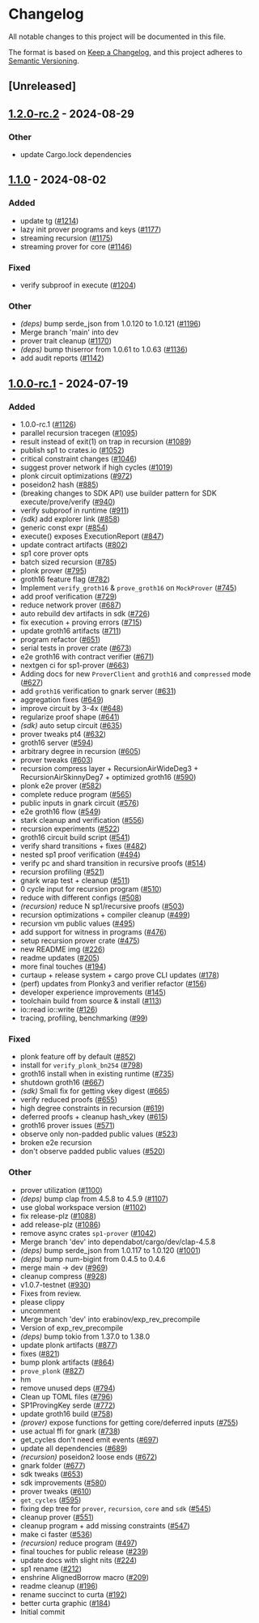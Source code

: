 # Changelog

All notable changes to this project will be documented in this file.

The format is based on [Keep a Changelog](https://keepachangelog.com/en/1.0.0/),
and this project adheres to [Semantic Versioning](https://semver.org/spec/v2.0.0.html).

## [Unreleased]

## [1.2.0-rc.2](https://github.com/succinctlabs/sp1/compare/sp1-prover-v1.2.0-rc1...sp1-prover-v1.2.0-rc.2) - 2024-08-29

### Other
- update Cargo.lock dependencies

## [1.1.0](https://github.com/succinctlabs/sp1/compare/sp1-prover-v1.0.1...sp1-prover-v1.1.0) - 2024-08-02

### Added
- update tg ([#1214](https://github.com/succinctlabs/sp1/pull/1214))
- lazy init prover programs and keys ([#1177](https://github.com/succinctlabs/sp1/pull/1177))
- streaming recursion ([#1175](https://github.com/succinctlabs/sp1/pull/1175))
- streaming prover for core ([#1146](https://github.com/succinctlabs/sp1/pull/1146))

### Fixed
- verify subproof in execute ([#1204](https://github.com/succinctlabs/sp1/pull/1204))

### Other
- *(deps)* bump serde_json from 1.0.120 to 1.0.121 ([#1196](https://github.com/succinctlabs/sp1/pull/1196))
- Merge branch 'main' into dev
- prover trait cleanup ([#1170](https://github.com/succinctlabs/sp1/pull/1170))
- *(deps)* bump thiserror from 1.0.61 to 1.0.63 ([#1136](https://github.com/succinctlabs/sp1/pull/1136))
- add audit reports ([#1142](https://github.com/succinctlabs/sp1/pull/1142))

## [1.0.0-rc.1](https://github.com/succinctlabs/sp1/compare/sp1-prover-v1.0.0-rc.1...sp1-prover-v1.0.0-rc.1) - 2024-07-19

### Added

- 1.0.0-rc.1 ([#1126](https://github.com/succinctlabs/sp1/pull/1126))
- parallel recursion tracegen ([#1095](https://github.com/succinctlabs/sp1/pull/1095))
- result instead of exit(1) on trap in recursion ([#1089](https://github.com/succinctlabs/sp1/pull/1089))
- publish sp1 to crates.io ([#1052](https://github.com/succinctlabs/sp1/pull/1052))
- critical constraint changes ([#1046](https://github.com/succinctlabs/sp1/pull/1046))
- suggest prover network if high cycles ([#1019](https://github.com/succinctlabs/sp1/pull/1019))
- plonk circuit optimizations ([#972](https://github.com/succinctlabs/sp1/pull/972))
- poseidon2 hash ([#885](https://github.com/succinctlabs/sp1/pull/885))
- (breaking changes to SDK API) use builder pattern for SDK execute/prove/verify ([#940](https://github.com/succinctlabs/sp1/pull/940))
- verify subproof in runtime ([#911](https://github.com/succinctlabs/sp1/pull/911))
- _(sdk)_ add explorer link ([#858](https://github.com/succinctlabs/sp1/pull/858))
- generic const expr ([#854](https://github.com/succinctlabs/sp1/pull/854))
- execute() exposes ExecutionReport ([#847](https://github.com/succinctlabs/sp1/pull/847))
- update contract artifacts ([#802](https://github.com/succinctlabs/sp1/pull/802))
- sp1 core prover opts
- batch sized recursion ([#785](https://github.com/succinctlabs/sp1/pull/785))
- plonk prover ([#795](https://github.com/succinctlabs/sp1/pull/795))
- groth16 feature flag ([#782](https://github.com/succinctlabs/sp1/pull/782))
- Implement `verify_groth16` & `prove_groth16` on `MockProver` ([#745](https://github.com/succinctlabs/sp1/pull/745))
- add proof verification ([#729](https://github.com/succinctlabs/sp1/pull/729))
- reduce network prover ([#687](https://github.com/succinctlabs/sp1/pull/687))
- auto rebuild dev artifacts in sdk ([#726](https://github.com/succinctlabs/sp1/pull/726))
- fix execution + proving errors ([#715](https://github.com/succinctlabs/sp1/pull/715))
- update groth16 artifacts ([#711](https://github.com/succinctlabs/sp1/pull/711))
- program refactor ([#651](https://github.com/succinctlabs/sp1/pull/651))
- serial tests in prover crate ([#673](https://github.com/succinctlabs/sp1/pull/673))
- e2e groth16 with contract verifier ([#671](https://github.com/succinctlabs/sp1/pull/671))
- nextgen ci for sp1-prover ([#663](https://github.com/succinctlabs/sp1/pull/663))
- Adding docs for new `ProverClient` and `groth16` and `compressed` mode ([#627](https://github.com/succinctlabs/sp1/pull/627))
- add `groth16` verification to gnark server ([#631](https://github.com/succinctlabs/sp1/pull/631))
- aggregation fixes ([#649](https://github.com/succinctlabs/sp1/pull/649))
- improve circuit by 3-4x ([#648](https://github.com/succinctlabs/sp1/pull/648))
- regularize proof shape ([#641](https://github.com/succinctlabs/sp1/pull/641))
- _(sdk)_ auto setup circuit ([#635](https://github.com/succinctlabs/sp1/pull/635))
- prover tweaks pt4 ([#632](https://github.com/succinctlabs/sp1/pull/632))
- groth16 server ([#594](https://github.com/succinctlabs/sp1/pull/594))
- arbitrary degree in recursion ([#605](https://github.com/succinctlabs/sp1/pull/605))
- prover tweaks ([#603](https://github.com/succinctlabs/sp1/pull/603))
- recursion compress layer + RecursionAirWideDeg3 + RecursionAirSkinnyDeg7 + optimized groth16 ([#590](https://github.com/succinctlabs/sp1/pull/590))
- plonk e2e prover ([#582](https://github.com/succinctlabs/sp1/pull/582))
- complete reduce program ([#565](https://github.com/succinctlabs/sp1/pull/565))
- public inputs in gnark circuit ([#576](https://github.com/succinctlabs/sp1/pull/576))
- e2e groth16 flow ([#549](https://github.com/succinctlabs/sp1/pull/549))
- stark cleanup and verification ([#556](https://github.com/succinctlabs/sp1/pull/556))
- recursion experiments ([#522](https://github.com/succinctlabs/sp1/pull/522))
- groth16 circuit build script ([#541](https://github.com/succinctlabs/sp1/pull/541))
- verify shard transitions + fixes ([#482](https://github.com/succinctlabs/sp1/pull/482))
- nested sp1 proof verification ([#494](https://github.com/succinctlabs/sp1/pull/494))
- verify pc and shard transition in recursive proofs ([#514](https://github.com/succinctlabs/sp1/pull/514))
- recursion profiling ([#521](https://github.com/succinctlabs/sp1/pull/521))
- gnark wrap test + cleanup ([#511](https://github.com/succinctlabs/sp1/pull/511))
- 0 cycle input for recursion program ([#510](https://github.com/succinctlabs/sp1/pull/510))
- reduce with different configs ([#508](https://github.com/succinctlabs/sp1/pull/508))
- _(recursion)_ reduce N sp1/recursive proofs ([#503](https://github.com/succinctlabs/sp1/pull/503))
- recursion optimizations + compiler cleanup ([#499](https://github.com/succinctlabs/sp1/pull/499))
- recursion vm public values ([#495](https://github.com/succinctlabs/sp1/pull/495))
- add support for witness in programs ([#476](https://github.com/succinctlabs/sp1/pull/476))
- setup recursion prover crate ([#475](https://github.com/succinctlabs/sp1/pull/475))
- new README img ([#226](https://github.com/succinctlabs/sp1/pull/226))
- readme updates ([#205](https://github.com/succinctlabs/sp1/pull/205))
- more final touches ([#194](https://github.com/succinctlabs/sp1/pull/194))
- curtaup + release system + cargo prove CLI updates ([#178](https://github.com/succinctlabs/sp1/pull/178))
- (perf) updates from Plonky3 and verifier refactor ([#156](https://github.com/succinctlabs/sp1/pull/156))
- developer experience improvements ([#145](https://github.com/succinctlabs/sp1/pull/145))
- toolchain build from source & install ([#113](https://github.com/succinctlabs/sp1/pull/113))
- io::read io::write ([#126](https://github.com/succinctlabs/sp1/pull/126))
- tracing, profiling, benchmarking ([#99](https://github.com/succinctlabs/sp1/pull/99))

### Fixed

- plonk feature off by default ([#852](https://github.com/succinctlabs/sp1/pull/852))
- install for `verify_plonk_bn254` ([#798](https://github.com/succinctlabs/sp1/pull/798))
- groth16 install when in existing runtime ([#735](https://github.com/succinctlabs/sp1/pull/735))
- shutdown groth16 ([#667](https://github.com/succinctlabs/sp1/pull/667))
- _(sdk)_ Small fix for getting vkey digest ([#665](https://github.com/succinctlabs/sp1/pull/665))
- verify reduced proofs ([#655](https://github.com/succinctlabs/sp1/pull/655))
- high degree constraints in recursion ([#619](https://github.com/succinctlabs/sp1/pull/619))
- deferred proofs + cleanup hash_vkey ([#615](https://github.com/succinctlabs/sp1/pull/615))
- groth16 prover issues ([#571](https://github.com/succinctlabs/sp1/pull/571))
- observe only non-padded public values ([#523](https://github.com/succinctlabs/sp1/pull/523))
- broken e2e recursion
- don't observe padded public values ([#520](https://github.com/succinctlabs/sp1/pull/520))

### Other

- prover utilization ([#1100](https://github.com/succinctlabs/sp1/pull/1100))
- _(deps)_ bump clap from 4.5.8 to 4.5.9 ([#1107](https://github.com/succinctlabs/sp1/pull/1107))
- use global workspace version ([#1102](https://github.com/succinctlabs/sp1/pull/1102))
- fix release-plz ([#1088](https://github.com/succinctlabs/sp1/pull/1088))
- add release-plz ([#1086](https://github.com/succinctlabs/sp1/pull/1086))
- remove async crates `sp1-prover` ([#1042](https://github.com/succinctlabs/sp1/pull/1042))
- Merge branch 'dev' into dependabot/cargo/dev/clap-4.5.8
- _(deps)_ bump serde_json from 1.0.117 to 1.0.120 ([#1001](https://github.com/succinctlabs/sp1/pull/1001))
- _(deps)_ bump num-bigint from 0.4.5 to 0.4.6
- merge main -> dev ([#969](https://github.com/succinctlabs/sp1/pull/969))
- cleanup compress ([#928](https://github.com/succinctlabs/sp1/pull/928))
- v1.0.7-testnet ([#930](https://github.com/succinctlabs/sp1/pull/930))
- Fixes from review.
- please clippy
- uncomment
- Merge branch 'dev' into erabinov/exp_rev_precompile
- Version of exp_rev_precompile
- _(deps)_ bump tokio from 1.37.0 to 1.38.0
- update plonk artifacts ([#877](https://github.com/succinctlabs/sp1/pull/877))
- fixes ([#821](https://github.com/succinctlabs/sp1/pull/821))
- bump plonk artifacts ([#864](https://github.com/succinctlabs/sp1/pull/864))
- `prove_plonk` ([#827](https://github.com/succinctlabs/sp1/pull/827))
- hm
- remove unused deps ([#794](https://github.com/succinctlabs/sp1/pull/794))
- Clean up TOML files ([#796](https://github.com/succinctlabs/sp1/pull/796))
- SP1ProvingKey serde ([#772](https://github.com/succinctlabs/sp1/pull/772))
- update groth16 build ([#758](https://github.com/succinctlabs/sp1/pull/758))
- _(prover)_ expose functions for getting core/deferred inputs ([#755](https://github.com/succinctlabs/sp1/pull/755))
- use actual ffi for gnark ([#738](https://github.com/succinctlabs/sp1/pull/738))
- get_cycles don't need emit events ([#697](https://github.com/succinctlabs/sp1/pull/697))
- update all dependencies ([#689](https://github.com/succinctlabs/sp1/pull/689))
- _(recursion)_ poseidon2 loose ends ([#672](https://github.com/succinctlabs/sp1/pull/672))
- gnark folder ([#677](https://github.com/succinctlabs/sp1/pull/677))
- sdk tweaks ([#653](https://github.com/succinctlabs/sp1/pull/653))
- sdk improvements ([#580](https://github.com/succinctlabs/sp1/pull/580))
- prover tweaks ([#610](https://github.com/succinctlabs/sp1/pull/610))
- `get_cycles` ([#595](https://github.com/succinctlabs/sp1/pull/595))
- fixing dep tree for `prover`, `recursion`, `core` and `sdk` ([#545](https://github.com/succinctlabs/sp1/pull/545))
- cleanup prover ([#551](https://github.com/succinctlabs/sp1/pull/551))
- cleanup program + add missing constraints ([#547](https://github.com/succinctlabs/sp1/pull/547))
- make ci faster ([#536](https://github.com/succinctlabs/sp1/pull/536))
- _(recursion)_ reduce program ([#497](https://github.com/succinctlabs/sp1/pull/497))
- final touches for public release ([#239](https://github.com/succinctlabs/sp1/pull/239))
- update docs with slight nits ([#224](https://github.com/succinctlabs/sp1/pull/224))
- sp1 rename ([#212](https://github.com/succinctlabs/sp1/pull/212))
- enshrine AlignedBorrow macro ([#209](https://github.com/succinctlabs/sp1/pull/209))
- readme cleanup ([#196](https://github.com/succinctlabs/sp1/pull/196))
- rename succinct to curta ([#192](https://github.com/succinctlabs/sp1/pull/192))
- better curta graphic ([#184](https://github.com/succinctlabs/sp1/pull/184))
- Initial commit
